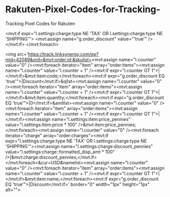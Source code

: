 # Rakuten-Pixel-Codes-for-Tracking-
Tracking Pixel Codes for Rakuten 


<!-- Rakutan Tracking Pixel --> <mvt:foreach iterator="charge" array="order:charges">
<mvt:if expr="l.settings:charge:type NE 'TAX' OR l.settings:charge:type NE 'SHIPPING'">
   <mvt:assign name="g.order_discount" value="'true'" />
</mvt:if>
</mvt:foreach>

<img src='https://track.linksynergy.com/ep?mid=42089&ord=&mvt:order:id;&skulist=<mvt:assign name="l.counter" value="0" /><mvt:foreach iterator="item" array="order:items"><mvt:assign name="l.counter" value="l.counter + 1" /><mvt:if expr="l.counter GT 1">|</mvt:if>&mvt:item:code;</mvt:foreach><mvt:if expr="g.order_discount EQ 'true'">|Discount</mvt:if>&qlist=<mvt:assign name="l.counter" value="0" /><mvt:foreach iterator="item" array="order:items"><mvt:assign name="l.counter" value="l.counter + 1" /><mvt:if expr="l.counter GT 1">|</mvt:if>&mvt:item:quantity;</mvt:foreach><mvt:if expr="g.order_discount EQ 'true'">|0</mvt:if>&amtlist=<mvt:assign name="l.counter" value="0" /><mvt:foreach iterator="item" array="order:items"><mvt:assign name="l.counter" value="l.counter + 1" /><mvt:if expr="l.counter GT 1">|</mvt:if><mvt:assign name="l.settings:item:price_pennies" value="l.settings:item:price * 100" />&mvt:item:price_pennies;</mvt:foreach><mvt:assign name="l.counter" value="0" /><mvt:foreach iterator="charge" array="order:charges"><mvt:if expr="l.settings:charge:type NE 'TAX' OR l.settings:charge:type NE 'SHIPPING'"><mvt:assign name="l.settings:charge:discount_pennies" value="l.settings:charge::formatted_disp_amt * 100" />|&mvt:charge:discount_pennies;</mvt:if></mvt:foreach>&cur=USD&namelist=<mvt:assign name="l.counter" value="0" /><mvt:foreach iterator="item" array="order:items"><mvt:assign name="l.counter" value="l.counter + 1" /><mvt:if expr="l.counter GT 1">|</mvt:if>&mvt:item:name;</mvt:foreach><mvt:if expr="g.order_discount EQ 'true'">|Discount</mvt:if>' border="0" width="1px" height="1px" alt="">
<!-- End Rakutan Tracking Pixel -->

